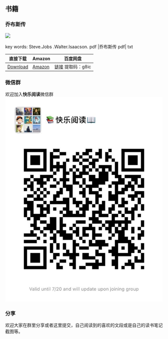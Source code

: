 
## 书籍

### 乔布斯传
![](https://images-na.ssl-images-amazon.com/images/I/41dKkez-1rL._SX326_BO1,204,203,200_.jpg)

key words: Steve.Jobs .Walter.Isaacson. pdf |乔布斯传 pdf| txt

直接下载 | Amazon | 百度网盘 | 
---------|----------|---------|
[Download](https://gitee.com/henrythy/HenryBooks/tree/master/books/%E4%B9%94%E5%B8%83%E6%96%AF%E4%BC%A0) | [Amazon](https://www.amazon.com/gp/product/1451648537/ref=x_gr_w_bb?ie=UTF8&tag=x_gr_w_bb-20&linkCode=as2&camp=1789&creative=9325&creativeASIN=1451648537&SubscriptionId=1MGPYB6YW3HWK55XCGG2) | [链接](https://pan.baidu.com/s/1N_FoOpAvViId66-CVEK4ew ) 提取码：g8ic|
 
### 微信群
欢迎加入**快乐阅读**微信群
![微信群](..\images/WeChatGroup.jpg)
### 分享
欢迎大家在群里分享或者这里提交，自己阅读到的喜欢的文段或是自己的读书笔记截图等。
